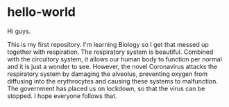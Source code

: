 # hello-world

Hi guys.

This is my first repository. I'm learning Biology so I get that messed up together with respiration. The respiratory system is beautiful. Combined with the circultory system, it allows our human body to function per normal and it is just a wonder to see. However, the novel Coronavirus attacks the respiratory system by damaging the alveolus, preventing oxygen from diffusing into the erythrocytes and causing these systems to malfunction. The government has placed us on lockdown, so that the virus can be stopped. I hope everyone follows that.
